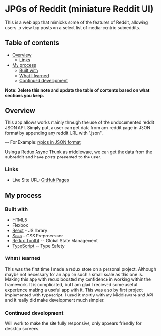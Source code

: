# JPGs of Reddit (miniature Reddit UI)

This is a web app that mimicks some of the features of Reddit, allowing users to view top posts on a select list of media-centric subreddits. 

## Table of contents

- [Overview](#overview)
  - [Links](#links)
- [My process](#my-process)
  - [Built with](#built-with)
  - [What I learned](#what-i-learned)
  - [Continued development](#continued-development)


**Note: Delete this note and update the table of contents based on what sections you keep.**

## Overview

This app allows works mainly through the use of the undocumented reddit JSON API. Simply put, a user can get data from any reddit page in JSON format by appending any reddit URL with ".json". 

-- For Example: [r/pics in JSON format](https://www.reddit.com/r/pics.json)

Using a Redux Async Thunk as middleware, we can get the data from the subreddit and have posts presented to the user.

### Links

- Live Site URL: [GitHub Pages](https://instaclean.github.io/reddit-mini/)

## My process

### Built with

- HTML5
- Flexbox
- [React](https://reactjs.org/) - JS library
- [Sass](https://sass-lang.com/) - CSS Preprocessor
- [Redux Toolkit](https://redux-toolkit.js.org/) -- Global State Management 
- [TypeScript](https://www.typescriptlang.org/) -- Type Safety

### What I learned

This was the first time I made a redux store on a personal project. Although maybe not necessary for an app on such a small scale as this one is. Making this app with redux boosted my confidence in working within the framework. It is complicated, but I am glad I recieved some useful experience making a useful app with it.  This was also by first project implemented with typescript. I used it mostly with my Middleware and API and it really did make development much simpler.


### Continued development

Will work to make the site fully responsive, only appears friendly for desktop screens.

